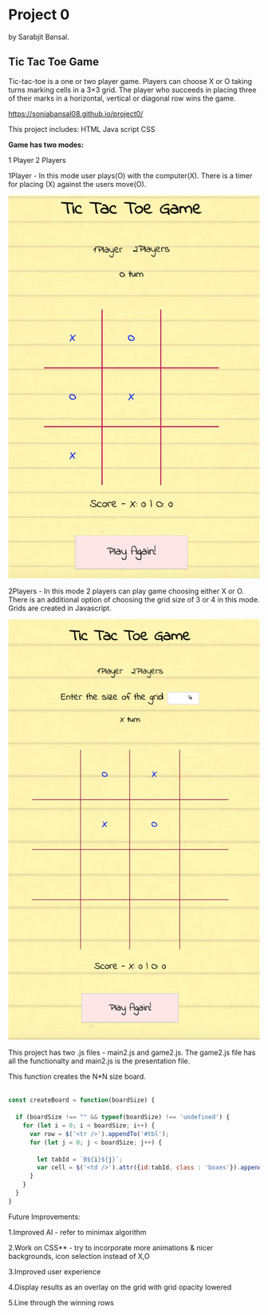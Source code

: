# Project 0
  by Sarabjit Bansal.

## Tic Tac Toe Game



Tic-tac-toe is a one or two player game. Players can choose X or O taking turns marking cells in a 3×3 grid. The player who succeeds in placing three of their marks in a horizontal, vertical or diagonal row wins the game.

https://soniabansal08.github.io/project0/


This project includes:
HTML
Java script
CSS


**Game has two modes:**

1 Player
2 Players

1Player - In this mode user plays(O) with the computer(X). There is a timer for placing (X) against the users move(O).

![1 Player Game](screenshots/1.png)

2Players - In this mode 2 players can play game choosing either X or O. There is an additional option of choosing the grid size of 3 or 4 in this mode. Grids are created in Javascript.

![2 Player Game](/screenshots/2.png)

This project has two .js files - main2.js and game2.js. The game2.js file has all the functionalty and main2.js is the presentation file.

This function creates the N*N size board.


```javascript

const createBoard = function(boardSize) {

  if (boardSize !== "" && typeof(boardSize) !== 'undefined') {
    for (let i = 0; i < boardSize; i++) {
      var row = $('<tr />').appendTo('#tbl');
      for (let j = 0; j < boardSize; j++) {

        let tabId = `B${i}${j}`;
        var cell = $('<td />').attr({id:tabId, class : 'boxes'}).appendTo(row);
      }
    }
  }
}
``````````
Future Improvements:


1.Improved AI  - refer to minimax algorithm

2.Work on CSS** - try to incorporate more animations & nicer     backgrounds, icon selection instead of X,O

3.Improved user experience

4.Display results as an overlay on the grid with grid opacity lowered

5.Line through the winning rows
